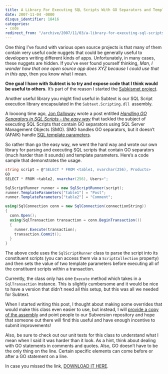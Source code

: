 ```yaml
---
title: A Library For Executing SQL Scripts With GO Separators and Template Parameters
date: 2007-11-04 -0800
disqus_identifier: 18416
categories:
- code
redirect_from: "/archive/2007/11/03/a-library-for-executing-sql-scripts-with-go-separators-and.aspx/"
---
```


One thing I’ve found with various open source projects is that many of
them contain very useful code nuggets that could be generally useful to
developers writing different kinds of apps. Unfortunately, in many
cases, these nuggets are hidden. If you’ve ever found yourself thinking,
*Man, I wonder how that one open source app does XYZ because I could use
that in this app*, then you know what I mean.

**One goal I have with Subtext is to try and expose code that I think
would be useful to others**. It’s part of the reason I started the
[Subkismet
project](http://www.codeplex.com/subkismet "Subkismet - The Cure for Comment Spam").

Another useful library you might find useful in Subtext is our SQL
Script execution library encapsulated in the
`Subtext.Scripting.dll `assembly.

A loooong time ago, [Jon
Galloway](http://weblogs.asp.net/jgalloway/ "Jon Galloway") wrote a post
entitled [*Handling GO Separators in SQL Scripts - the easy
way*](http://weblogs.asp.net/jgalloway/archive/2006/11/07/Handling-_2200_GO_2200_-Separators-in-SQL-Scripts-_2D00_-the-easy-way.aspx "Handlyng ")
that tackled the subject of executing SQL Scripts that contain GO
separators using SQL Server Management Objects (SMO). SMO handles GO
separators, but it doesn’t (AFAIK) handle [SQL template
parameters](https://haacked.com/archive/2005/07/01/sql_query_analyzer_parameters.aspx "SQL Template Parameters").

So rather than go the easy way, we went the hard way and wrote our own
library for parsing and executing SQL scripts that contain GO separators
(much harder than it sounds) and template parameters. Here’s a code
sample that demonstrates the usage.

```csharp
string script = @"SELECT * FROM <table1, nvarchar(256), Products>
GO
SELECT * FROM <table2, nvarchar(256), Users>";

SqlScriptRunner runner = new SqlScriptRunner(script);
runner.TemplateParameters["table1"] = "Post";
runner.TemplateParameters["table2"] = "Comment";

using(SqlConnection conn = new SqlConnection(connectionString))
{
  conn.Open();
  using(SqlTransaction transaction = conn.BeginTransaction())
  {
    runner.Execute(transaction);
    transaction.Commit();
  }
}            
```

The above code uses the `SqlScriptRunner` class to parse the script into
its constituent scripts (you can access them via a `ScriptCollection`
property) and then sets the value of two template parameters before
executing all of the constituent scripts within a transaction.

Currently, the class only has one `Execute` method which takes in a
`SqlTransaction` instance. This is slightly cumbersome and it would be
nice to have a version that didn’t need all this setup, but this was all
we needed for Subtext.

When I started writing this post, I thought about making some overrides
that would make this class even easier to use, but instead, I will
[provide a copy of the
assembly](https://haacked.com/code/Subtext.Scripting.zip "The Subtext Scripting Assembly")
and point people to our Subversion repository and hope that someone out
there will find this useful and have enough incentive to submit
improvements!

Also, be sure to check out our unit tests for this class to understand
what I mean when I said it was harder than it look. As a hint, think
about dealing with GO statements in comments and quotes. Also, GO
doesn’t have to be the only thing on the line. Certain specific elements
can come before or after a GO statement on a line.

In case you missed the link, [DOWNLOAD IT
HERE](http://code.haacked.com/util/Subtext.Scripting.zip "Subtext Scripting Assembly").


